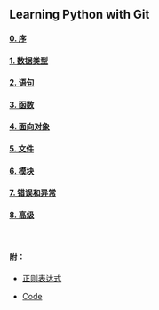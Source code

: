 ## Learning Python with Git


#### [0. 序](https://github.com/ykqmain/Learning-Python-with-Git/blob/master/text/0.md)

#### [1. 数据类型](https://github.com/ykqmain/Learning-Python-with-Git/blob/master/text/1.md)

#### [2. 语句](https://github.com/ykqmain/Learning-Python-with-Git/blob/master/text/2.md)

#### [3. 函数](https://github.com/ykqmain/Learning-Python-with-Git/blob/master/text/3.md)

#### [4. 面向对象](https://github.com/ykqmain/Learning-Python-with-Git/blob/master/text/4.md)

#### [5. 文件](https://github.com/ykqmain/Learning-Python-with-Git/blob/master/text/5.md)

#### [6. 模块](https://github.com/ykqmain/Learning-Python-with-Git/blob/master/text/6.md)

#### [7. 错误和异常](https://github.com/ykqmain/Learning-Python-with-Git/blob/master/text/7.md)

#### [8. 高级](https://github.com/ykqmain/Learning-Python-with-Git/blob/master/text/8.md)

<br>

#### 附：

* [正则表达式](https://github.com/ykqmain/Learning-Python-with-Git/tree/master/re)

* [Code](https://github.com/ykqmain/Learning-Python-with-Git/tree/master/code)
